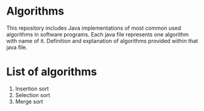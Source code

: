 # Algorithms
This repository includes Java implementations of most common used algorithms in software programs.
Each java file represents one algorithm with name of it. 
Definition and explanation of algorithms provided within that java file.

# List of algorithms
1. Insertion sort
2. Selection sort
3. Merge sort
